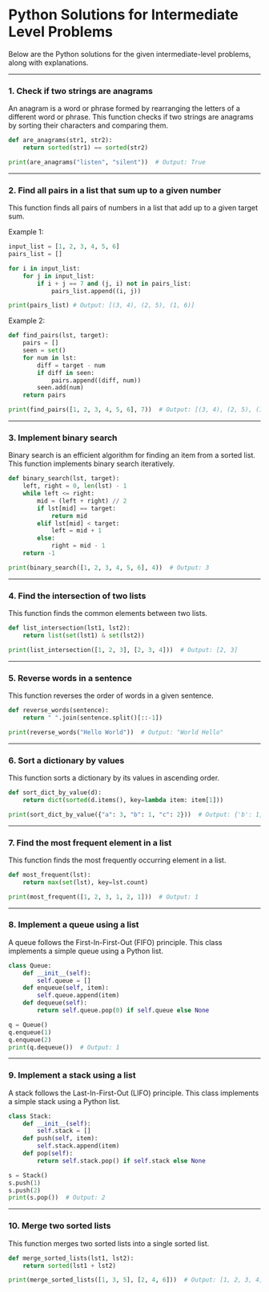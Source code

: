 # Python Solutions for Intermediate Level Problems

Below are the Python solutions for the given intermediate-level problems, along with explanations.

---

### 1. Check if two strings are anagrams

An anagram is a word or phrase formed by rearranging the letters of a different word or phrase. This function checks if two strings are anagrams by sorting their characters and comparing them.

```python linenums="1" title="example.py"
def are_anagrams(str1, str2):
    return sorted(str1) == sorted(str2)

print(are_anagrams("listen", "silent"))  # Output: True
```

---

### 2. Find all pairs in a list that sum up to a given number

This function finds all pairs of numbers in a list that add up to a given target sum.

Example 1:

```python linenums="1" title="example.py"
input_list = [1, 2, 3, 4, 5, 6]
pairs_list = []

for i in input_list:
    for j in input_list:
        if i + j == 7 and (j, i) not in pairs_list:
            pairs_list.append((i, j))

print(pairs_list) # Output: [(3, 4), (2, 5), (1, 6)]
```
Example 2:

```python linenums="1" title="example.py"
def find_pairs(lst, target):
    pairs = []
    seen = set()
    for num in lst:
        diff = target - num
        if diff in seen:
            pairs.append((diff, num))
        seen.add(num)
    return pairs

print(find_pairs([1, 2, 3, 4, 5, 6], 7))  # Output: [(3, 4), (2, 5), (1, 6)]
```

---

### 3. Implement binary search

Binary search is an efficient algorithm for finding an item from a sorted list. This function implements binary search iteratively.

```python linenums="1" title="example.py"
def binary_search(lst, target):
    left, right = 0, len(lst) - 1
    while left <= right:
        mid = (left + right) // 2
        if lst[mid] == target:
            return mid
        elif lst[mid] < target:
            left = mid + 1
        else:
            right = mid - 1
    return -1

print(binary_search([1, 2, 3, 4, 5, 6], 4))  # Output: 3
```

---

### 4. Find the intersection of two lists

This function finds the common elements between two lists.

```python linenums="1" title="example.py"
def list_intersection(lst1, lst2):
    return list(set(lst1) & set(lst2))

print(list_intersection([1, 2, 3], [2, 3, 4]))  # Output: [2, 3]
```

---

### 5. Reverse words in a sentence

This function reverses the order of words in a given sentence.

```python linenums="1" title="example.py"
def reverse_words(sentence):
    return " ".join(sentence.split()[::-1])

print(reverse_words("Hello World"))  # Output: "World Hello"
```

---

### 6. Sort a dictionary by values

This function sorts a dictionary by its values in ascending order.

```python linenums="1" title="example.py"
def sort_dict_by_value(d):
    return dict(sorted(d.items(), key=lambda item: item[1]))

print(sort_dict_by_value({"a": 3, "b": 1, "c": 2}))  # Output: {'b': 1, 'c': 2, 'a': 3}
```

---

### 7. Find the most frequent element in a list

This function finds the most frequently occurring element in a list.

```python linenums="1" title="example.py"
def most_frequent(lst):
    return max(set(lst), key=lst.count)

print(most_frequent([1, 2, 3, 1, 2, 1]))  # Output: 1
```

---

### 8. Implement a queue using a list

A queue follows the First-In-First-Out (FIFO) principle. This class implements a simple queue using a Python list.

```python linenums="1" title="example.py"
class Queue:
    def __init__(self):
        self.queue = []
    def enqueue(self, item):
        self.queue.append(item)
    def dequeue(self):
        return self.queue.pop(0) if self.queue else None

q = Queue()
q.enqueue(1)
q.enqueue(2)
print(q.dequeue())  # Output: 1
```

---

### 9. Implement a stack using a list

A stack follows the Last-In-First-Out (LIFO) principle. This class implements a simple stack using a Python list.

```python linenums="1" title="example.py"
class Stack:
    def __init__(self):
        self.stack = []
    def push(self, item):
        self.stack.append(item)
    def pop(self):
        return self.stack.pop() if self.stack else None

s = Stack()
s.push(1)
s.push(2)
print(s.pop())  # Output: 2
```

---

### 10. Merge two sorted lists

This function merges two sorted lists into a single sorted list.

```python linenums="1" title="example.py"
def merge_sorted_lists(lst1, lst2):
    return sorted(lst1 + lst2)

print(merge_sorted_lists([1, 3, 5], [2, 4, 6]))  # Output: [1, 2, 3, 4, 5, 6]
```


